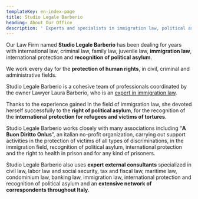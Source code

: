 ```yaml
---
templateKey: en-index-page
title: Studio Legale Barberio
heading: About Our Office
description: ' Experts and specialists in immigration law, political asylum law, international protection and family law'
---
```

Our Law Firm named **Studio Legale Barberio** has been dealing for years with international law, criminal law, family law, juvenile law, **immigration law**, international protection and **recognition of political asylum**.


We work every day for the **protection of human rights**, in civil, criminal and administrative fields.

Studio Legale Barberio is a cohesive team of professionals coordinated by the owner Lawyer Laura Barberio, who is an [expert in immigration law](/assets/esperto-in_barberio.pdf).

Thanks to the experience gained in the field of immigration law, she devoted herself successfully to the **right of political asylum**, for the recognition of the **international protection for refugees and victims of tortures**.

Studio Legale Barberio works closely with many associations including “**A Buon Diritto Onlus**”, an italian no-profit organization, carrying out support activities in the protection of victims of all types of discriminations, in the immigration field, recognition of political asylum, international protection and the right to health in prison and for any kind of prisoners.

Studio Legale Barberio also uses **expert external consultants** specialized in civil law, labor law and social security, tax and fiscal law, maritime law, condominium law, banking law, immigration law, international protection and recognition of political asylum and an **extensive network of correspondents throughout Italy**.
